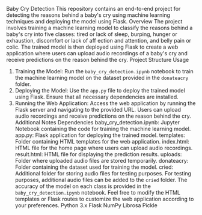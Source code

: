 Baby Cry Detection
This repository contains an end-to-end project for detecting the reasons behind a baby's cry
using machine learning techniques and deploying the model using Flask.
Overview
The project involves training a machine learning model to classify the reasons behind a
baby's cry into five classes: tired or lack of sleep, burping, hunger or exhaustion, discomfort
or lack of aff ection and attention, and belly pain or colic. The trained model is then deployed
using Flask to create a web application where users can upload audio recordings of a baby's
cry and receive predictions on the reason behind the cry.
Project Structure
Usage
1. Training the Model: Run the `baby_cry_detection.ipynb` notebook to train the machine
learning model on the dataset provided in the `donateacry` folder.
2. Deploying the Model: Use the `app.py` file to deploy the trained model using Flask. Ensure
that all necessary dependencies are installed.
3. Running the Web Application: Access the web application by running the Flask server and
navigating to the provided URL. Users can upload audio recordings and receive predictions
on the reason behind the cry.
Additional Notes
Dependencies
baby_cry_detection.ipynb: Jupyter Notebook containing the code for training the 
machine learning model.
 app.py: Flask application for deploying the trained model.
 templates: Folder containing HTML templates for the web application.
 index.html: HTML file for the home page where users can upload audio recordings.
 result.html: HTML file for displaying the prediction results.
uploads: Folder where uploaded audio files are stored temporarily.
 donateacry: Folder containing the dataset used for training the model.
cried: Additional folder for storing audio files for testing purposes.
 For testing purposes, additional audio files can be added to the `cried` folder.
The accuracy of the model on each class is provided in the `baby_cry_detection.ipynb` 
notebook.
Feel free to modify the HTML templates or Flask routes to customize the web application
according to your preferences.
Python 3.x
Flask
NumPy
Librosa
Pickle

